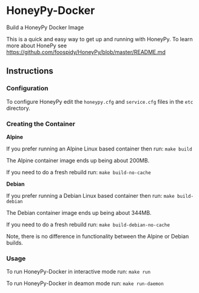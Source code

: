 # HoneyPy-Docker
Build a HoneyPy Docker Image

This is a quick and easy way to get up and running with HoneyPy. To learn more about HonePy see https://github.com/foospidy/HoneyPy/blob/master/README.md

## Instructions

### Configuration

To configure HoneyPy edit the `honeypy.cfg` and `service.cfg` files in the `etc` directory. 

### Creating the Container

__Alpine__

If you prefer running an Alpine Linux based container then run: `make build`

The Alpine container image ends up being about 200MB.

If you need to do a fresh rebuild run: `make build-no-cache`

__Debian__

If you prefer running a Debian Linux based container then run: `make build-debian`

The Debian container image ends up being about 344MB.

If you need to do a fresh rebuild run: `make build-debian-no-cache` 

Note, there is no difference in functionality between the Alpine or Debian builds.

### Usage

To run HoneyPy-Docker in interactive mode run: `make run`

To run HoneyPy-Docker in deamon mode run: `make run-daemon`
